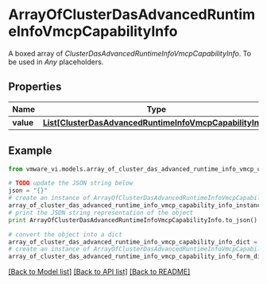 # ArrayOfClusterDasAdvancedRuntimeInfoVmcpCapabilityInfo

A boxed array of *ClusterDasAdvancedRuntimeInfoVmcpCapabilityInfo*. To be used in *Any* placeholders. 

## Properties
Name | Type | Description | Notes
------------ | ------------- | ------------- | -------------
**value** | [**List[ClusterDasAdvancedRuntimeInfoVmcpCapabilityInfo]**](ClusterDasAdvancedRuntimeInfoVmcpCapabilityInfo.md) |  | 

## Example

```python
from vmware_vi.models.array_of_cluster_das_advanced_runtime_info_vmcp_capability_info import ArrayOfClusterDasAdvancedRuntimeInfoVmcpCapabilityInfo

# TODO update the JSON string below
json = "{}"
# create an instance of ArrayOfClusterDasAdvancedRuntimeInfoVmcpCapabilityInfo from a JSON string
array_of_cluster_das_advanced_runtime_info_vmcp_capability_info_instance = ArrayOfClusterDasAdvancedRuntimeInfoVmcpCapabilityInfo.from_json(json)
# print the JSON string representation of the object
print ArrayOfClusterDasAdvancedRuntimeInfoVmcpCapabilityInfo.to_json()

# convert the object into a dict
array_of_cluster_das_advanced_runtime_info_vmcp_capability_info_dict = array_of_cluster_das_advanced_runtime_info_vmcp_capability_info_instance.to_dict()
# create an instance of ArrayOfClusterDasAdvancedRuntimeInfoVmcpCapabilityInfo from a dict
array_of_cluster_das_advanced_runtime_info_vmcp_capability_info_form_dict = array_of_cluster_das_advanced_runtime_info_vmcp_capability_info.from_dict(array_of_cluster_das_advanced_runtime_info_vmcp_capability_info_dict)
```
[[Back to Model list]](../README.md#documentation-for-models) [[Back to API list]](../README.md#documentation-for-api-endpoints) [[Back to README]](../README.md)


